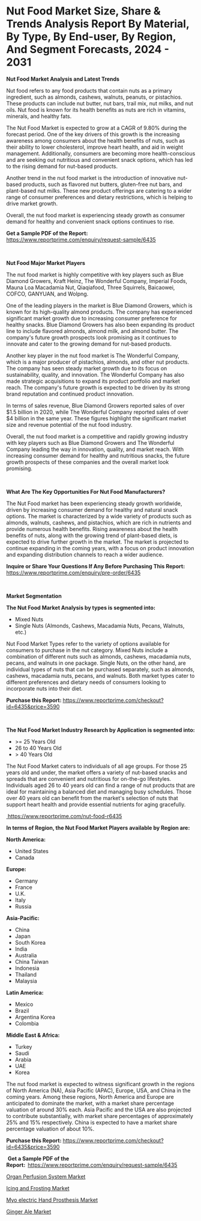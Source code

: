 <p><h1>Nut Food Market Size, Share & Trends Analysis Report By Material, By Type, By End-user, By Region, And Segment Forecasts, 2024 - 2031</h1></p><p><strong>Nut Food Market Analysis and Latest Trends</strong></p>
<p><p>Nut food refers to any food products that contain nuts as a primary ingredient, such as almonds, cashews, walnuts, peanuts, or pistachios. These products can include nut butter, nut bars, trail mix, nut milks, and nut oils. Nut food is known for its health benefits as nuts are rich in vitamins, minerals, and healthy fats. </p><p>The Nut Food Market is expected to grow at a CAGR of 9.80% during the forecast period. One of the key drivers of this growth is the increasing awareness among consumers about the health benefits of nuts, such as their ability to lower cholesterol, improve heart health, and aid in weight management. Additionally, consumers are becoming more health-conscious and are seeking out nutritious and convenient snack options, which has led to the rising demand for nut-based products.</p><p>Another trend in the nut food market is the introduction of innovative nut-based products, such as flavored nut butters, gluten-free nut bars, and plant-based nut milks. These new product offerings are catering to a wider range of consumer preferences and dietary restrictions, which is helping to drive market growth.</p><p>Overall, the nut food market is experiencing steady growth as consumer demand for healthy and convenient snack options continues to rise.</p></p>
<p><strong>Get a Sample PDF of the Report:&nbsp;</strong> <a href="https://www.reportprime.com/enquiry/request-sample/6435">https://www.reportprime.com/enquiry/request-sample/6435</a></p>
<p>&nbsp;</p>
<p><strong>Nut Food Major Market Players</strong></p>
<p><p>The nut food market is highly competitive with key players such as Blue Diamond Growers, Kraft Heinz, The Wonderful Company, Imperial Foods, Mauna Loa Macadamia Nut, Qiaqiafood, Three Squirrels, Baicaowei, COFCO, GANYUAN, and Wolpng.</p><p>One of the leading players in the market is Blue Diamond Growers, which is known for its high-quality almond products. The company has experienced significant market growth due to increasing consumer preference for healthy snacks. Blue Diamond Growers has also been expanding its product line to include flavored almonds, almond milk, and almond butter. The company's future growth prospects look promising as it continues to innovate and cater to the growing demand for nut-based products.</p><p>Another key player in the nut food market is The Wonderful Company, which is a major producer of pistachios, almonds, and other nut products. The company has seen steady market growth due to its focus on sustainability, quality, and innovation. The Wonderful Company has also made strategic acquisitions to expand its product portfolio and market reach. The company's future growth is expected to be driven by its strong brand reputation and continued product innovation.</p><p>In terms of sales revenue, Blue Diamond Growers reported sales of over $1.5 billion in 2020, while The Wonderful Company reported sales of over $4 billion in the same year. These figures highlight the significant market size and revenue potential of the nut food industry.</p><p>Overall, the nut food market is a competitive and rapidly growing industry with key players such as Blue Diamond Growers and The Wonderful Company leading the way in innovation, quality, and market reach. With increasing consumer demand for healthy and nutritious snacks, the future growth prospects of these companies and the overall market look promising.</p></p>
<p>&nbsp;</p>
<p><strong>What Are The Key Opportunities For Nut Food Manufacturers?</strong></p>
<p><p>The Nut Food market has been experiencing steady growth worldwide, driven by increasing consumer demand for healthy and natural snack options. The market is characterized by a wide variety of products such as almonds, walnuts, cashews, and pistachios, which are rich in nutrients and provide numerous health benefits. Rising awareness about the health benefits of nuts, along with the growing trend of plant-based diets, is expected to drive further growth in the market. The market is projected to continue expanding in the coming years, with a focus on product innovation and expanding distribution channels to reach a wider audience.</p></p>
<p><strong>Inquire or Share Your Questions If Any Before Purchasing This Report:</strong> <a href="https://www.reportprime.com/enquiry/pre-order/6435">https://www.reportprime.com/enquiry/pre-order/6435</a></p>
<p>&nbsp;</p>
<p><strong>Market Segmentation</strong></p>
<p><strong>The Nut Food Market Analysis by types is segmented into:</strong></p>
<p><ul><li>Mixed Nuts</li><li>Single Nuts (Almonds, Cashews, Macadamia Nuts, Pecans, Walnuts, etc.)</li></ul></p>
<p><p>Nut Food Market Types refer to the variety of options available for consumers to purchase in the nut category. Mixed Nuts include a combination of different nuts such as almonds, cashews, macadamia nuts, pecans, and walnuts in one package. Single Nuts, on the other hand, are individual types of nuts that can be purchased separately, such as almonds, cashews, macadamia nuts, pecans, and walnuts. Both market types cater to different preferences and dietary needs of consumers looking to incorporate nuts into their diet.</p></p>
<p><strong>Purchase this Report:&nbsp;</strong><a href="https://www.reportprime.com/checkout?id=6435&price=3590">https://www.reportprime.com/checkout?id=6435&price=3590</a></p>
<p>&nbsp;</p>
<p><strong>The Nut Food Market Industry Research by Application is segmented into:</strong></p>
<p><ul><li>>= 25 Years Old</li><li>26 to 40 Years Old</li><li>> 40 Years Old</li></ul></p>
<p><p>The Nut Food Market caters to individuals of all age groups. For those 25 years old and under, the market offers a variety of nut-based snacks and spreads that are convenient and nutritious for on-the-go lifestyles. Individuals aged 26 to 40 years old can find a range of nut products that are ideal for maintaining a balanced diet and managing busy schedules. Those over 40 years old can benefit from the market's selection of nuts that support heart health and provide essential nutrients for aging gracefully.</p></p>
<p><a href="https://www.reportprime.com/nut-food-r6435">&nbsp;https://www.reportprime.com/nut-food-r6435</a></p>
<p><strong>In terms of Region, the Nut Food Market Players available by Region are:</strong></p>
<p>
    <p> <strong> North America: </strong>
        <ul>
            <li>United States</li>
            <li>Canada</li>
        </ul>
        </p> 
    <p> <strong> Europe: </strong>
        <ul>
            <li>Germany</li>
            <li>France</li>
            <li>U.K.</li>
            <li>Italy</li>
            <li>Russia</li>
        </ul>
        </p> 
    <p> <strong> Asia-Pacific: </strong>
        <ul>
            <li>China</li>
            <li>Japan</li>
            <li>South Korea</li>
            <li>India</li>
            <li>Australia</li>
            <li>China Taiwan</li>
            <li>Indonesia</li>
            <li>Thailand</li>
            <li>Malaysia</li>
        </ul>
        </p> 
    <p> <strong> Latin America: </strong>
        <ul>
            <li>Mexico</li>
            <li>Brazil</li>
            <li>Argentina Korea</li>
            <li>Colombia</li>
        </ul>
        </p> 
    <p> <strong> Middle East & Africa: </strong>
        <ul>
            <li>Turkey</li>
            <li>Saudi</li>
            <li>Arabia</li>
            <li>UAE</li>
            <li>Korea</li>
        </ul>
    </p>
    </p>
<p><p>The nut food market is expected to witness significant growth in the regions of North America (NA), Asia Pacific (APAC), Europe, USA, and China in the coming years. Among these regions, North America and Europe are anticipated to dominate the market, with a market share percentage valuation of around 30% each. Asia Pacific and the USA are also projected to contribute substantially, with market share percentages of approximately 25% and 15% respectively. China is expected to have a market share percentage valuation of about 10%.</p></p>
<p><strong>Purchase this Report: </strong><a href="https://www.reportprime.com/checkout?id=6435&price=3590">https://www.reportprime.com/checkout?id=6435&price=3590</a></p>
<p>&nbsp;<strong>Get a Sample PDF of the Report:&nbsp;&nbsp;</strong><a href="https://www.reportprime.com/enquiry/request-sample/6435">https://www.reportprime.com/enquiry/request-sample/6435</a></p>
<p><strong></strong></p>
<p><p><a href="https://issuu.com/reportprime-2/docs/organ-perfusion-system-market-size-2030.pptx">Organ Perfusion System Market</a></p><p><a href="https://github.com/sardarp081/Market-Research-Report-List-1/blob/main/icing-and-frosting-market.md">Icing and Frosting Market</a></p><p><a href="https://issuu.com/reportprime-2/docs/myo-electric-hand-prosthesis-market_77f2a150d4b186">Myo electric Hand Prosthesis Market</a></p><p><a href="https://github.com/waylose1223/Market-Research-Report-List-1/blob/main/ginger-ale-market.md">Ginger Ale Market</a></p></p>